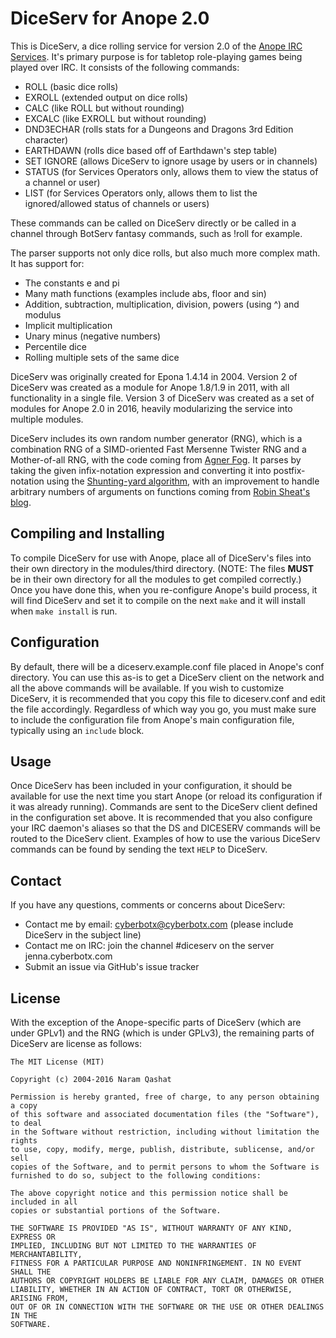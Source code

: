 # DiceServ for Anope 2.0

This is DiceServ, a dice rolling service for version 2.0 of the [Anope IRC Services](http://www.anope.org/). It's primary purpose is for tabletop role-playing games being played over IRC. It consists of the following commands:

* ROLL (basic dice rolls)
* EXROLL (extended output on dice rolls)
* CALC (like ROLL but without rounding)
* EXCALC (like EXROLL but without rounding)
* DND3ECHAR (rolls stats for a Dungeons and Dragons 3rd Edition character)
* EARTHDAWN (rolls dice based off of Earthdawn's step table)
* SET IGNORE (allows DiceServ to ignore usage by users or in channels)
* STATUS (for Services Operators only, allows them to view the status of a channel or user)
* LIST (for Services Operators only, allows them to list the ignored/allowed status of channels or users)

These commands can be called on DiceServ directly or be called in a channel through BotServ fantasy commands, such as !roll for example.

The parser supports not only dice rolls, but also much more complex math. It has support for:

* The constants e and pi
* Many math functions (examples include abs, floor and sin)
* Addition, subtraction, multiplication, division, powers (using ^) and modulus
* Implicit multiplication
* Unary minus (negative numbers)
* Percentile dice
* Rolling multiple sets of the same dice

DiceServ was originally created for Epona 1.4.14 in 2004. Version 2 of DiceServ was created as a module for Anope 1.8/1.9 in 2011, with all functionality in a single file. Version 3 of DiceServ was created as a set of modules for Anope 2.0 in 2016, heavily modularizing the service into multiple modules.

DiceServ includes its own random number generator (RNG), which is a combination RNG of a SIMD-oriented Fast Mersenne Twister RNG and a Mother-of-all RNG, with the code coming from [Agner Fog](http://www.agner.org/random/). It parses by taking the given infix-notation expression and converting it into postfix-notation using the [Shunting-yard algorithm](https://en.wikipedia.org/wiki/Shunting-yard_algorithm), with an improvement to handle arbitrary numbers of arguments on functions coming from [Robin Sheat's blog](https://blog.kallisti.net.nz/2008/02/extension-to-the-shunting-yard-algorithm-to-allow-variable-numbers-of-arguments-to-functions/).

## Compiling and Installing

To compile DiceServ for use with Anope, place all of DiceServ's files into their own directory in the modules/third directory. (NOTE: The files **MUST** be in their own directory for all the modules to get compiled correctly.) Once you have done this, when you re-configure Anope's build process, it will find DiceServ and set it to compile on the next `make` and it will install when `make install` is run.

## Configuration

By default, there will be a diceserv.example.conf file placed in Anope's conf directory. You can use this as-is to get a DiceServ client on the network and all the above commands will be available. If you wish to customize DiceServ, it is recommended that you copy this file to diceserv.conf and edit the file accordingly. Regardless of which way you go, you must make sure to include the configuration file from Anope's main configuration file, typically using an `include` block.

## Usage

Once DiceServ has been included in your configuration, it should be available for use the next time you start Anope (or reload its configuration if it was already running). Commands are sent to the DiceServ client defined in the configuration set above. It is recommended that you also configure your IRC daemon's aliases so that the DS and DICESERV commands will be routed to the DiceServ client. Examples of how to use the various DiceServ commands can be found by sending the text `HELP` to DiceServ.

## Contact

If you have any questions, comments or concerns about DiceServ:

* Contact me by email: cyberbotx@cyberbotx.com (please include DiceServ in the subject line)
* Contact me on IRC: join the channel #diceserv on the server jenna.cyberbotx.com
* Submit an issue via GitHub's issue tracker

## License

With the exception of the Anope-specific parts of DiceServ (which are under GPLv1) and the RNG (which is under GPLv3), the remaining parts of DiceServ are license as follows:

```
The MIT License (MIT)

Copyright (c) 2004-2016 Naram Qashat

Permission is hereby granted, free of charge, to any person obtaining a copy
of this software and associated documentation files (the "Software"), to deal
in the Software without restriction, including without limitation the rights
to use, copy, modify, merge, publish, distribute, sublicense, and/or sell
copies of the Software, and to permit persons to whom the Software is
furnished to do so, subject to the following conditions:

The above copyright notice and this permission notice shall be included in all
copies or substantial portions of the Software.

THE SOFTWARE IS PROVIDED "AS IS", WITHOUT WARRANTY OF ANY KIND, EXPRESS OR
IMPLIED, INCLUDING BUT NOT LIMITED TO THE WARRANTIES OF MERCHANTABILITY,
FITNESS FOR A PARTICULAR PURPOSE AND NONINFRINGEMENT. IN NO EVENT SHALL THE
AUTHORS OR COPYRIGHT HOLDERS BE LIABLE FOR ANY CLAIM, DAMAGES OR OTHER
LIABILITY, WHETHER IN AN ACTION OF CONTRACT, TORT OR OTHERWISE, ARISING FROM,
OUT OF OR IN CONNECTION WITH THE SOFTWARE OR THE USE OR OTHER DEALINGS IN THE
SOFTWARE.
```

